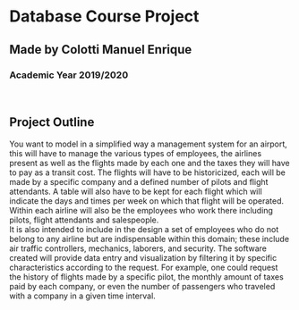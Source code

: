 # Database Course Project
## Made by Colotti Manuel Enrique
### Academic Year 2019/2020

</br>

## Project Outline
You want to model in a simplified way a management system for an airport, this will have to manage the various types of employees, the airlines present as well as the flights made by each one and the taxes they will have to pay as a transit cost.
The flights will have to be historicized, each will be made by a specific company and a defined number of pilots and flight attendants.
A table will also have to be kept for each flight which will indicate the days and times per week on which that flight will be operated. 
Within each airline will also be the employees who work there including pilots, flight attendants and salespeople.  
It is also intended to include in the design a set of employees who do not belong to any airline but are indispensable within this domain; these include air traffic controllers, mechanics, laborers, and security.
The software created will provide data entry and visualization by filtering it by specific characteristics according to the request.
For example, one could request the history of flights made by a specific pilot, the monthly amount of taxes paid by each company, or even the number of passengers who traveled with a company in a given time interval. 
